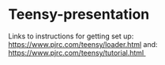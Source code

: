 # Teensy-presentation
Links to instructions for getting set up: 
https://www.pjrc.com/teensy/loader.html and: 
https://www.pjrc.com/teensy/tutorial.html  

